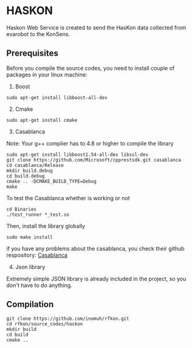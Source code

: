 # HASKON

Haskon Web Service is created to send the HasKon data collected from evarobot to the KonSens.

## Prerequisites

Before you compile the source codes, you need to install couple of packages in your linux machine:

1. Boost

```
sudo apt-get install libboost-all-dev
```

2. Cmake

```
sudo apt-get install cmake
```

3. Casablanca

Note: Your g++ complier has to 4.8 or higher to compile the library

```
sudo apt-get install libboost1.54-all-dev libssl-dev
git clone https://github.com/Microsoft/cpprestsdk.git casablanca
cd casablanca/Release
mkdir build.debug
cd build.debug
cmake .. -DCMAKE_BUILD_TYPE=Debug
make
```

To test the Casablanca whether is working or not

```
cd Binaries
./test_runner *_test.so
```

Then, install the library globally
```
sudo make install
```

if you have any problems about the casablanca, you check their github respository:
[Casablanca](https://github.com/Microsoft/cpprestsdk)

4. Json library

Extremely simple JSON library is already included in the project, so you don't have to do anything.


## Compilation

```
git clone https://github.com/inomuh/rfkon.git
cd rfkon/source_codes/haskon
mkdir build
cd build
cmake ..
```



